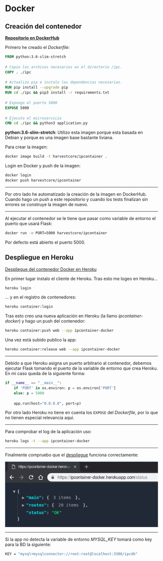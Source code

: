 # Docker

## Creación del contenedor

[**Repositorio en DockerHub**](https://hub.docker.com/r/harvestcore/ipcontainer)

Primero he creado el *Dockerfile*:

```dockerfile
FROM python:3.6-slim-stretch

# Copio los archivos necesarios en el directorio /ipc.
COPY . ./ipc

# Actualizo pip e instalo las dependencias necesarias.
RUN pip install --upgrade pip
RUN cd ./ipc && pip3 install -r requirements.txt

# Expongo el puerto 5000
EXPOSE 5000

# Ejecuto el microservicio
CMD cd ./ipc && python3 application.py
```

**python:3.6-slim-stretch**: Utilizo esta imagen porque esta basada en Debian y porque es una imagen base bastante liviana.

Para crear la imagen:

```bash
docker image build -t harvestcore/ipcontainer .
```

Login en Docker y push de la imagen:

```bash
docker login
docker push harvestcore/ipcontainer
```

---

Por otro lado he automatizado la creación de la imagen en DockerHub. Cuando hago un push a este repositorio y cuando los tests finalizan sin errores se construye la imagen de nuevo.

---

Al ejecutar el contenedor se le tiene que pasar como variable de entorno el puerto que usará Flask:

```bash
docker run -e PORT=5000 harvestcore/ipcontainer
```

Por defecto está abierto el puerto 5000.



## Despliegue en Heroku

[Despliegue del contenedor Docker en Heroku](https://ipcontainer-docker.herokuapp.com/)

En primer lugar instalo el cliente de Heroku. Tras esto me logeo en Heroku...

```bash
heroku login
```

... y en el registro de contenedores:

```bash
heroku container:login
```

Tras esto creo una nueva aplicación en Heroku (la llamo *ipcontainer-docker*) y hago un push del contenedor:

```bash
heroku container:push web --app ipcontainer-docker
```

Una vez está subido publico la app:

```bash
heroku container:release web --app ipcontainer-docker
```

---

Debido a que Heroku asigna un puerto arbitrario al contenedor, debemos ejecutar Flask tomando el puerto de la variable de entorno que crea Heroku. En mi caso queda de la siguiente forma:

```python
if __name__ == "__main__":
    if 'PORT' in os.environ: p = os.environ['PORT']
    else: p = 5000

    app.run(host="0.0.0.0", port=p)
```

Por otro lado Heroku no tiene en cuenta los `EXPOSE` del *Dockerfile*, por lo que no tienen especial relevancia aquí.

---

Para comprobar el log de la aplicación uso:

```bash
heroku logs -t --app ipcontainer-docker
```

---

Finalmente compruebo que el [despliegue](https://ipcontainer-docker.herokuapp.com/) funciona correctamente:

![ipcontainer-docker](img/ipcontainer-docker.png)


---

Si la app no detecta la variable de entorno *MYSQL_KEY* tomará como key para la BD la siguiente:

```bash
KEY = "mysql+mysqlconnector://root:root@localhost:3306/ipcdb"
```